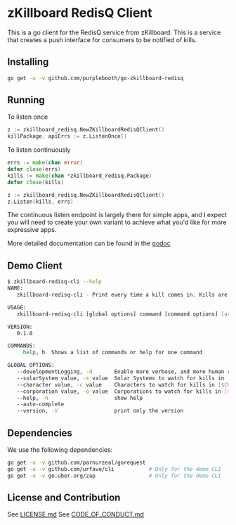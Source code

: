 # zKillboard RedisQ Client

This is a go client for the RedisQ service from zKillboard. This is a service that creates a push interface for 
consumers to be notified of kills.

## Installing

```bash
go get -u -v github.com/purplebooth/go-zkillboard-redisq
```

## Running

To listen once

```go
z := zkillboard_redisq.NewZKillboardRedisQClient()
killPackage, apiErrs := z.ListenOnce()
```

To listen continuously

```go
errs := make(chan error)
defer close(errs)
kills := make(chan *zkillboard_redisq.Package)
defer close(kills)

z := zkillboard_redisq.NewZKillboardRedisQClient()
z.Listen(kills, errs)
```

The continuous listen endpoint is largely there for simple apps, and I expect you will need to create your own variant 
to achieve what you'd like for more expressive apps.

More detailed documentation can be found in the [godoc](https://godoc.org/github.com/PurpleBooth/go-zkillboard-redisq/zkillboard-redisq)

## Demo Client

```bash
$ zkillboard-redisq-cli --help
NAME:
   zkillboard-redisq-cli - Print every time a kill comes in. Kills are usually delayed by about 90min

USAGE:
   zkillboard-redisq-cli [global options] command [command options] [arguments...]

VERSION:
   0.1.0

COMMANDS:
     help, h  Shows a list of commands or help for one command

GLOBAL OPTIONS:
   --developmentLogging, -d       Enable more verbose, and more human readable logging [$VERBOSE]
   --solarSystem value, -s value  Solar Systems to watch for kills in [$SOLAR_SYSTEMS]
   --character value, -c value    Characters to watch for kills in [$CHARACTERS]
   --corporation value, -o value  Corporations to watch for kills in [$CORPORATIONS]
   --help, -h                     show help
   --auto-complete                
   --version, -V                  print only the version

```

## Dependencies

We use the following dependencies:

```bash
go get -u -v github.com/parnurzeal/gorequest
go get -u -v github.com/urfave/cli           # Only for the demo CLI
go get -u -v go.uber.org/zap                 # Only for the demo CLI
```


## License and Contribution

See [LICENSE.md](LICENSE.md)
See [CODE_OF_CONDUCT.md](CODE_OF_CONDUCT.md)
